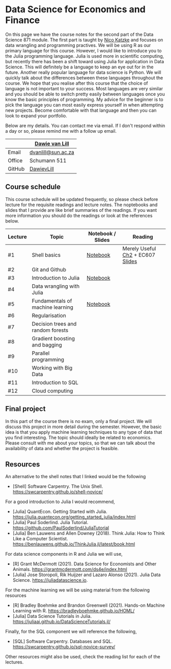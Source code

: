 # Data Science for Economics and Finance

On this page we have the course notes for the second part of the Data Science 871 module. The first part is taught by [Nico Katzke](https://github.com/nicktz) and focuses on data wrangling and programming practives. We will be using R as our primary language for this course. However, I would like to introduce you to the Julia programming language. Julia is used more in scientific computing, but recently there has been a shift toward using Julia for application in Data Science. This will definitely be a language to keep an eye out for in the future. Another really popular language for data science is Python. We will quickly talk about the differences between these languages throughout the course. We hope that you realise after this course that the choice of language is not important to your success. Most languages are very similar and you should be able to switch pretty easily between languages once you know the basic principles of programming. My advice for the beginner is to pick the language you can most easily express yourself in when attempting new projects. Become comfortable with that language and then you can look to expand your portfolio. 

Below are my details. You can contact me via email. If I don't respond within a day or so, please remind me with a follow up email. 

|  | [Dawie van Lill](https://dawievanlill.netlify.app/) |
|--------------|--------------------------------------------------------------|
| Email | [dvanlill@sun.ac.za](mailto:dvanlill@sun.ac.za) |
| Office | Schumann 511 |
| GitHub | [DawievLill](https://github.com/DawievLill) |

## Course schedule 

This course schedule will be updated frequently, so please check before lecture for the requisite readings and lecture notes. The noptebooks and slides that I provide are like brief summaries of the readings. If you want more information you should do the readings or look at the references below. 

|  Lecture  | Topic | Notebook / Slides                                                       | Reading                                                                                                                            |
|--------|-----|-------------------------------------------------------------- |--------------------------------------------------------------------------------------------------------------------------------|
| #1 | Shell basics | [Notebook](https://github.com/DawievLill/DataScience-871/blob/master/notebooks/01_shell_basics.ipynb)  | Merely Useful [Ch2](https://merely-useful.tech/py-rse/bash-basics.html) + EC607 [Slides](https://raw.githack.com/uo-ec607/lectures/master/03-shell/03-shell.html#1) |
| #2 | Git and Github  |    |    |
| #3 | Introduction to Julia |  [Notebook](https://github.com/DawievLill/Macro-318/blob/main/notebooks/tut1_introduction.ipynb)   |    |
| #4 | Data wrangling with Julia |     |    |
| #5 | Fundamentals of machine learning | [Notebook](https://github.com/DawievLill/DataScience-871/blob/master/notebooks/06_fundamentals_ml.ipynb)    |    |
| #6 | Regularisation  |    |    |
| #7 | Decision trees and random forests|    |    |
| #8 | Gradient boosting and bagging |    |    |
| #9 | Parallel programming |     |    |
| #10 | Working with Big Data |     |    |
| #11 | Introduction to SQL |    |    |
| #12 | Cloud computing  |     |    |

## Final project

In this part of the course there is no exam, only a final project. We will discuss this project in more detail during the semester. However, the basic idea is that you apply machine learning techniques to any type of data that you find interesting. The topic should ideally be related to economics. Please consult with me about your topics, so that we can talk about the availability of data and whether the project is feasible. 



## Resources

An alternative to the shell notes that I linked would be the following

- [Shell] Software Carpentry. The Unix Shell. https://swcarpentry.github.io/shell-novice/

For a good introduction to Julia I would recommend, 

- [Julia] QuantEcon. Getting Started with Julia. https://julia.quantecon.org/getting_started_julia/index.html
- [Julia] Paul Soderlind. Julia Tutorial. https://github.com/PaulSoderlind/JuliaTutorial
- [Julia] Ben Lauwens and Allen Downey (2018). Think Julia: How to Think Like a Computer Scientist. https://benlauwens.github.io/ThinkJulia.jl/latest/book.html

For data science components in R and Julia we will use, 

- [R] Grant McDermott (2021). Data Science for Economists and Other Animals. https://grantmcdermott.com/ds4e/index.html
- [Julia] Jose Storopoli, Rik Huijzer and Lazaro Alonso (2021). Julia Data Science. https://juliadatascience.io.

For the machine learning we will be using material from the following resources

- [R] Bradley Boehmke and Brandon Greenwell (2021). Hands-on Machine Learning with R. https://bradleyboehmke.github.io/HOML/
- [Julia] Data Science Tutorials in Julia. https://juliaai.github.io/DataScienceTutorials.jl/

Finally, for the SQL component we will reference the following,

- [SQL] Software Carpentry. Databases and SQL. https://swcarpentry.github.io/sql-novice-survey/

Other resources might also be used, check the reading list for each of the lectures. 








